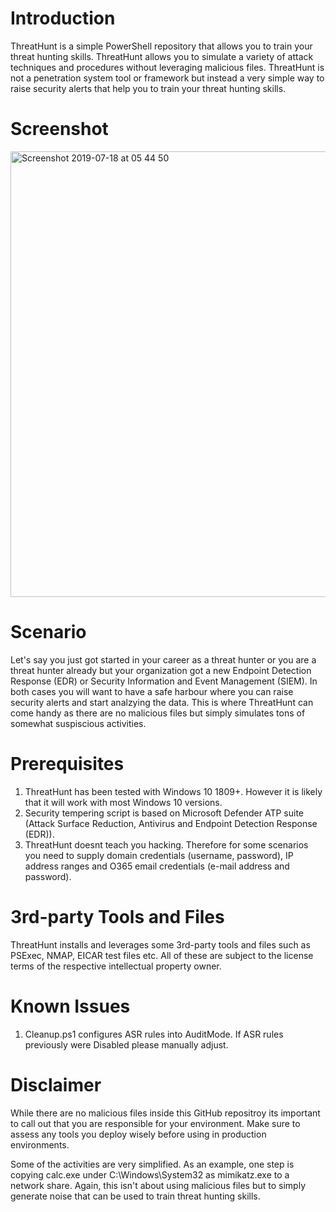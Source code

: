 # Introduction

ThreatHunt is a simple PowerShell repository that allows you to train your threat hunting skills. ThreatHunt allows you to simulate a variety of attack techniques and procedures without leveraging malicious files. ThreatHunt is not a penetration system tool or framework but instead a very simple way to raise security alerts that help you to train your threat hunting skills.

# Screenshot

<img width="713" alt="Screenshot 2019-07-18 at 05 44 50" src="https://user-images.githubusercontent.com/51508845/61410418-303e9980-a91f-11e9-91cc-85f156b56da9.png">

# Scenario

Let's say you just got started in your career as a threat hunter or you are a threat hunter already but your organization got a new Endpoint Detection Response (EDR) or Security Information and Event Management (SIEM). In both cases you will want to have a safe harbour where you can raise security alerts and start analzying the data. This is where ThreatHunt can come handy as there are no malicious files but simply simulates tons of somewhat suspiscious activities. 

# Prerequisites 

1. ThreatHunt has been tested with Windows 10 1809+. However it is likely that it will work with most Windows 10 versions.
2. Security tempering script is based on Microsoft Defender ATP suite (Attack Surface Reduction, Antivirus and Endpoint Detection Response (EDR)).
3. ThreatHunt doesnt teach you hacking. Therefore for some scenarios you need to supply domain credentials (username, password), IP address ranges and O365 email credentials (e-mail address and password).

# 3rd-party Tools and Files

ThreatHunt installs and leverages some 3rd-party tools and files such as PSExec, NMAP, EICAR test files etc. All of these are subject to the license terms of the respective intellectual property owner.

# Known Issues

1. Cleanup.ps1 configures ASR rules into AuditMode. If ASR rules previously were Disabled please manually adjust.

# Disclaimer

While there are no malicious files inside this GitHub repositroy its important to call out that you are responsible for your environment. Make sure to assess any tools you deploy wisely before using in production environments. 

Some of the activities are very simplified. As an example, one step is copying calc.exe under C:\Windows\System32 as mimikatz.exe to a network share. Again, this isn't about using malicious files but to simply generate noise that can be used to train threat hunting skills.
